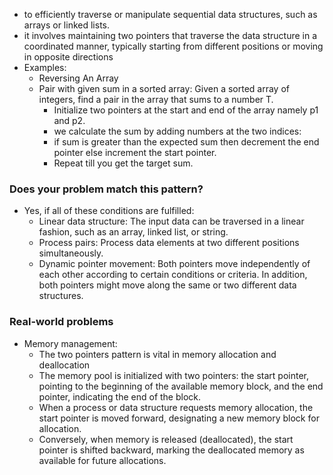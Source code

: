 - to efficiently traverse or manipulate sequential data structures, such as arrays or linked lists.
- it involves maintaining two pointers that traverse the data structure in a coordinated manner, typically starting from different positions or moving in opposite directions
- Examples:
  - Reversing An Array
  - Pair with given sum in a sorted array: Given a sorted array of integers, find a pair in the array that sums to a number T.
    - Initialize two pointers at the start and end of the array namely p1 and p2.
    - we calculate the sum by adding numbers at the two indices:
    - if sum is greater than the expected sum then decrement the end pointer else increment the start pointer.
    - Repeat till you get the target sum.

### Does your problem match this pattern?
- Yes, if all of these conditions are fulfilled:
  - Linear data structure: The input data can be traversed in a linear fashion, such as an array, linked list, or string.
  - Process pairs: Process data elements at two different positions simultaneously.
  - Dynamic pointer movement: Both pointers move independently of each other according to certain conditions or criteria. In addition, both pointers might move along the same or two different data structures.

### Real-world problems
- Memory management:
  - The two pointers pattern is vital in memory allocation and deallocation
  - The memory pool is initialized with two pointers: the start pointer, pointing to the beginning of the available memory block, and the end pointer, indicating the end of the block.
  - When a process or data structure requests memory allocation, the start pointer is moved forward, designating a new memory block for allocation.
  - Conversely, when memory is released (deallocated), the start pointer is shifted backward, marking the deallocated memory as available for future allocations.


